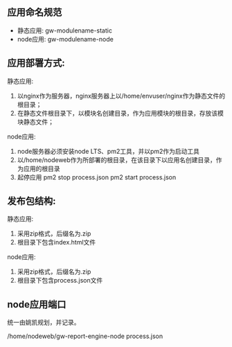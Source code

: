 ## 应用命名规范
- 静态应用: gw-modulename-static
- node应用: gw-modulename-node

## 应用部署方式: 
静态应用: 
1. 以nginx作为服务器，nginx服务器上以/home/envuser/nginx作为静态文件的根目录；
2. 在静态文件根目录下，以模块名创建目录，作为应用模块的根目录，存放该模块静态文件；

node应用: 
1. node服务器必须安装node LTS、pm2工具，并以pm2作为启动工具
2. 以/home/nodeweb作为所部署的根目录，在该目录下以应用名创建目录，作为应用的根目录
3. 起停应用
pm2 stop process.json
pm2 start process.json

## 发布包结构: 
静态应用: 
1. 采用zip格式，后缀名为.zip
2. 根目录下包含index.html文件

node应用: 
1. 采用zip格式，后缀名为.zip
2. 根目录下包含process.json文件

## node应用端口
统一由姚凯规划，并记录。

/home/nodeweb/gw-report-engine-node
process.json
